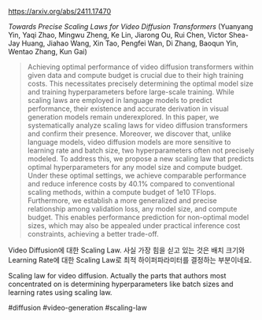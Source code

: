 https://arxiv.org/abs/2411.17470

*Towards Precise Scaling Laws for Video Diffusion Transformers* (Yuanyang Yin, Yaqi Zhao, Mingwu Zheng, Ke Lin, Jiarong Ou, Rui Chen, Victor Shea-Jay Huang, Jiahao Wang, Xin Tao, Pengfei Wan, Di Zhang, Baoqun Yin, Wentao Zhang, Kun Gai)

> Achieving optimal performance of video diffusion transformers within given data and compute budget is crucial due to their high training costs. This necessitates precisely determining the optimal model size and training hyperparameters before large-scale training. While scaling laws are employed in language models to predict performance, their existence and accurate derivation in visual generation models remain underexplored. In this paper, we systematically analyze scaling laws for video diffusion transformers and confirm their presence. Moreover, we discover that, unlike language models, video diffusion models are more sensitive to learning rate and batch size, two hyperparameters often not precisely modeled. To address this, we propose a new scaling law that predicts optimal hyperparameters for any model size and compute budget. Under these optimal settings, we achieve comparable performance and reduce inference costs by 40.1% compared to conventional scaling methods, within a compute budget of 1e10 TFlops. Furthermore, we establish a more generalized and precise relationship among validation loss, any model size, and compute budget. This enables performance prediction for non-optimal model sizes, which may also be appealed under practical inference cost constraints, achieving a better trade-off.

Video Diffusion에 대한 Scaling Law. 사실 가장 힘을 싣고 있는 것은 배치 크기와 Learning Rate에 대한 Scaling Law로 최적 하이퍼파라미터를 결정하는 부분이네요.

<english>
Scaling law for video diffusion. Actually the parts that authors most concentrated on is determining hyperparameters like batch sizes and learning rates using scaling law.
</english>

#diffusion #video-generation #scaling-law 